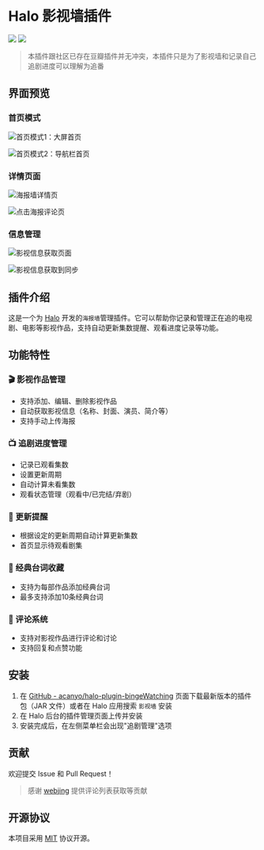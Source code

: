 # Halo 影视墙插件


[![](https://img.shields.io/badge/演示站点-green.svg)](https://www.lik.cc/movies)
[![](https://img.shields.io/badge/使用文档-blue.svg)](https://www.yuque.com/handsome125/halo-plugins/bxla0cz3i2igtmao?singleDoc) 
> 本插件跟社区已存在豆瓣插件并无冲突，本插件只是为了影视墙和记录自己追剧进度可以理解为追番

## 界面预览

### 首页模式
![首页模式1：大屏首页](https://www.lik.cc/upload/%E5%A4%A7%E5%B1%8F%E9%A6%96%E9%A1%B5.webp)

![首页模式2：导航栏首页](https://www.lik.cc/upload/%E9%A1%B6%E9%83%A8%E6%A0%8F%E9%A6%96%E9%A1%B5.webp)

### 详情页面
![海报墙详情页](https://www.lik.cc/upload/%E8%AF%A6%E6%83%85%E9%A1%B5.webp)

![点击海报评论页](https://www.lik.cc/upload/%E8%AF%84%E8%AE%BA%E9%A1%B5.webp)

### 信息管理
![影视信息获取页面](https://www.lik.cc/upload/%E5%90%8E%E5%8F%B0%E5%BD%B1%E8%A7%86%E4%BF%A1%E6%81%AF%E8%8E%B7%E5%8F%96.webp)

![影视信息获取到同步](https://www.lik.cc/upload/%E8%8E%B7%E5%8F%96%E5%88%B0%E5%BD%B1%E8%A7%86%E4%BF%A1%E6%81%AF.webp)

## 插件介绍

这是一个为 [Halo](https://github.com/halo-dev/halo) 开发的`海报墙`管理插件。它可以帮助你记录和管理正在追的电视剧、电影等影视作品，支持自动更新集数提醒、观看进度记录等功能。

## 功能特性

### 🎬 影视作品管理
- 支持添加、编辑、删除影视作品
- 自动获取影视信息（名称、封面、演员、简介等）
- 支持手动上传海报

### 📺 追剧进度管理
- 记录已观看集数
- 设置更新周期
- 自动计算未看集数
- 观看状态管理（观看中/已完结/弃剧）

### 🔔 更新提醒
- 根据设定的更新周期自动计算更新集数
- 首页显示待观看剧集

### 💭 经典台词收藏
- 支持为每部作品添加经典台词
- 最多支持添加10条经典台词

### 💬 评论系统
- 支持对影视作品进行评论和讨论
- 支持回复和点赞功能

## 安装

1. 在 [GitHub - acanyo/halo-plugin-bingeWatching](https://github.com/acanyo/halo-plugin-bingeWatching) 页面下载最新版本的插件包（JAR 文件）或者在 Halo 应用搜索 `影视墙` 安装
2. 在 Halo 后台的插件管理页面上传并安装
3. 安装完成后，在左侧菜单栏会出现"追剧管理"选项

## 贡献

欢迎提交 Issue 和 Pull Request！

> 感谢 [webjing](https://www.webjing.cn) 提供评论列表获取等贡献

## 开源协议

本项目采用 [MIT](LICENSE) 协议开源。

